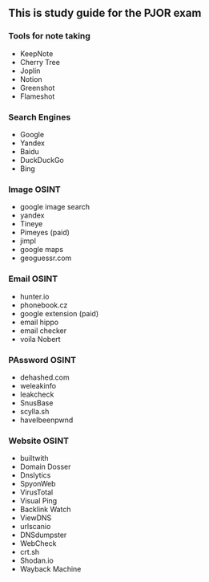 ## This is study guide for the PJOR exam


### Tools for note taking
- KeepNote
- Cherry Tree
- Joplin
- Notion
- Greenshot
- Flameshot

### Search Engines
- Google
- Yandex
- Baidu
- DuckDuckGo
- Bing

### Image OSINT
- google image search
- yandex
- Tineye
- Pimeyes (paid)
- jimpl
- google maps
- geoguessr.com

### Email OSINT
- hunter.io
- phonebook.cz
- google extension (paid)
- email hippo
- email checker
- voila Nobert

### PAssword OSINT
- dehashed.com
- weleakinfo
- leakcheck
- SnusBase
- scylla.sh
- haveIbeenpwnd

### Website OSINT
- builtwith
- Domain Dosser
- Dnslytics
- SpyonWeb
- VirusTotal
- Visual Ping
- Backlink Watch
- ViewDNS
- urlscanio
- DNSdumpster
- WebCheck
- crt.sh
- Shodan.io
- Wayback Machine


